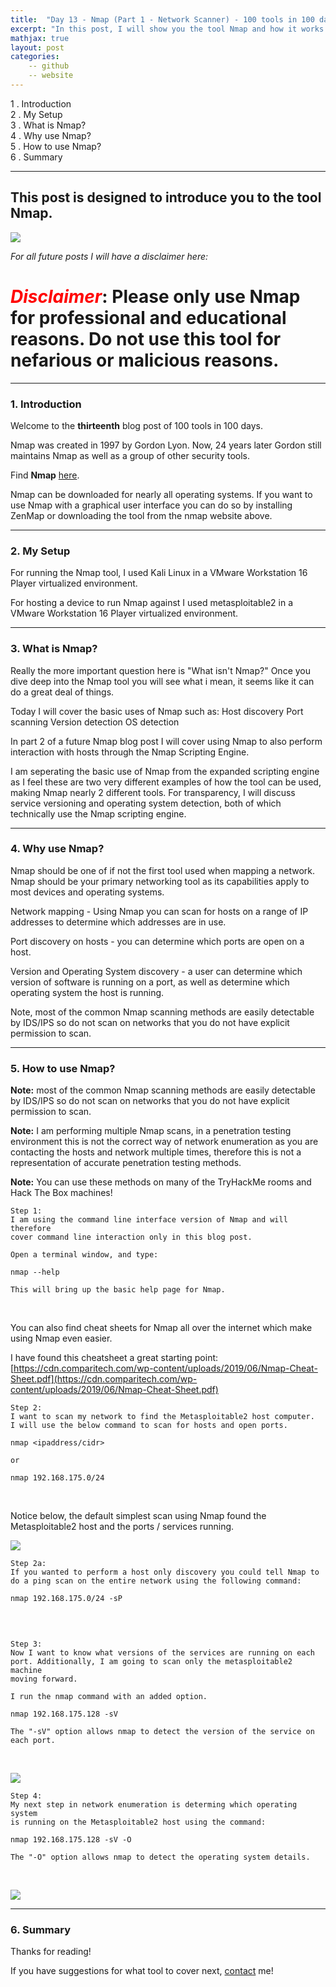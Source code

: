 ```yaml
---
title:  "Day 13 - Nmap (Part 1 - Network Scanner) - 100 tools in 100 days!"
excerpt: "In this post, I will show you the tool Nmap and how it works."
mathjax: true
layout: post
categories:
    -- github
    -- website
---
```


1 . Introduction
<br>
2 . My Setup
<br>
3 . What is Nmap?
<br>
4 . Why use Nmap?
<br>
5 . How to use Nmap?
<br>
6 . Summary

---

## This post is designed to introduce you to the tool Nmap.

![](https://nmap.org/images/sitelogo.png)

*For all future posts I will have a disclaimer here:*

# <span style="color:red">***Disclaimer***</span>: **Please only use Nmap for professional and educational reasons. Do not use this tool for nefarious or malicious reasons.**

---

### 1. **Introduction**

Welcome to the **thirteenth** blog post of 100 tools in 100 days.<br> 


Nmap was created in 1997 by Gordon Lyon. Now, 24 years later Gordon still maintains Nmap as well as a group of other security tools.

Find **Nmap** [here](https://nmap.org/).

Nmap can be downloaded for nearly all operating systems. If you want to use Nmap with a graphical user interface you can do so by installing ZenMap or downloading the tool from the nmap website above. 

---

### 2. **My Setup**

For running the Nmap tool, I used Kali Linux in a VMware Workstation 16 Player virtualized environment.

For hosting a device to run Nmap against I used metasploitable2 in a VMware Workstation 16 Player virtualized environment. 

---

### 3. **What is Nmap?**

Really the more important question here is "What isn't Nmap?" Once you dive deep into the Nmap tool you will see what i mean, it seems like it can do a great deal of things. 

Today I will cover the basic uses of Nmap such as:
Host discovery
Port scanning
Version detection
OS detection

In part 2 of a future Nmap blog post I will cover using Nmap to also perform interaction with hosts through the Nmap Scripting Engine.

I am seperating the basic use of Nmap from the expanded scripting engine as I feel these are two very different examples of how the tool can be used, making Nmap nearly 2 different tools. For transparency, I will discuss service versioning and operating system detection, both of which technically use the Nmap scripting engine.

---

### 4. **Why use Nmap?**

Nmap should be one of if not the first tool used when mapping a network. Nmap should be your primary networking tool as its capabilities apply to most devices and operating systems. 

Network mapping - Using Nmap you can scan for hosts on a range of IP addresses to determine which addresses are in use.

Port discovery on hosts - you can determine which ports are open on a host.

Version and Operating System discovery - a user can determine which version of software is running on a port, as well as determine which operating system the host is running. 

Note, most of the common Nmap scanning methods are easily detectable by IDS/IPS so do not scan on networks that you do not have explicit permission to scan. 

---

### 5. **How to use Nmap?**

**Note:** most of the common Nmap scanning methods are easily detectable by IDS/IPS so do not scan on networks that you do not have explicit permission to scan. 

**Note:** I am performing multiple Nmap scans, in a penetration testing environment this is not the correct way of network enumeration as you are contacting the hosts and network multiple times, therefore this is not a representation of accurate penetration testing methods. 

**Note:** You can use these methods on many of the TryHackMe rooms and Hack The Box machines!


    Step 1:
    I am using the command line interface version of Nmap and will therefore 
    cover command line interaction only in this blog post.

    Open a terminal window, and type:

    nmap --help

    This will bring up the basic help page for Nmap.

<br>

You can also find cheat sheets for Nmap all over the internet which make using Nmap even easier.

I have found this cheatsheet a great starting point:<br>
[https://cdn.comparitech.com/wp-content/uploads/2019/06/Nmap-Cheat-Sheet.pdf](https://cdn.comparitech.com/wp-content/uploads/2019/06/Nmap-Cheat-Sheet.pdf)

    Step 2:
    I want to scan my network to find the Metasploitable2 host computer.
    I will use the below command to scan for hosts and open ports.

    nmap <ipaddress/cidr>

    or

    nmap 192.168.175.0/24

<br>

Notice below, the default simplest scan using Nmap found the Metasploitable2 host and the ports / services running. 

![](https://raw.githubusercontent.com/matthewomccorkle/matthewomccorkle.github.io/master/_posts/assets/100%20tools/nmap/nmap1.PNG)

    Step 2a:
    If you wanted to perform a host only discovery you could tell Nmap to do a ping scan on the entire network using the following command:

    nmap 192.168.175.0/24 -sP

<br>

![]()

    Step 3:
    Now I want to know what versions of the services are running on each 
    port. Additionally, I am going to scan only the metasploitable2 machine 
    moving forward.

    I run the nmap command with an added option.

    nmap 192.168.175.128 -sV

    The "-sV" option allows nmap to detect the version of the service on each port. 

<br>

![](https://raw.githubusercontent.com/matthewomccorkle/matthewomccorkle.github.io/master/_posts/assets/100%20tools/nmap/nmap2.PNG)

    Step 4:
    My next step in network enumeration is determing which operating system 
    is running on the Metasploitable2 host using the command:

    nmap 192.168.175.128 -sV -O

    The "-O" option allows nmap to detect the operating system details. 

<br>

![](https://raw.githubusercontent.com/matthewomccorkle/matthewomccorkle.github.io/master/_posts/assets/100%20tools/nmap/nmap3.PNG)



---

### 6. **Summary**




Thanks for reading!<br>

If you have suggestions for what tool to cover next, [contact](mailto:matthew.o.mccorkle@gmail.com) me!
